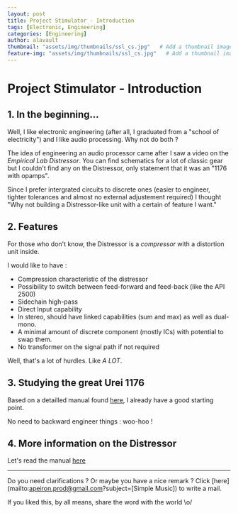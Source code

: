 ```yaml
---
layout: post
title: Project Stimulator - Introduction
tags: [Electronic, Engineering]
categories: [Engineering]
author: alavault
thumbnail: "assets/img/thumbnails/ssl_cs.jpg"   # Add a thumbnail image on blog view
feature-img: "assets/img/thumbnails/ssl_cs.jpg"   # Add a thumbnail image on blog view
---
```


# Project Stimulator - Introduction

## 1. In the beginning...

Well, I like electronic engineering (after all, I graduated from a "school of electricity") and I like audio processing. Why not do both ?

The idea of engineering an audio processor came after I saw a video on the *Empirical Lab Distressor*. You can find schematics for a lot of classic gear but I couldn't find any on the Distressor, only statement that it was an "1176 with opamps".

Since I prefer intergrated circuits to discrete ones (easier to engineer, tighter tolerances and almost no external adjustement required) I thought "Why not building a Distressor-like unit with a certain of feature I want."

## 2. Features

For those who don't know, the Distressor is a *compressor* with a distortion unit inside.

I would like to have :

- Compression characteristic of the distressor
- Possibility to switch between feed-forward and feed-back (like the API 2500)
- Sidechain high-pass
- Direct Input capability
- In stereo, should have linked capabilities (sum and max) as well as dual-mono.
- A minimal amount of discrete component (mostly ICs) with potential to swap them.
- No transformer on the signal path if not required

Well, that's a lot of hurdles. Like *A LOT*.

## 3. Studying the great Urei 1176

Based on a detailled manual found [here](http://www.advancedaudiorentals.com/docs/Urei%201176LN_manual.pdf), I already have a good starting point.

No need to backward engineer things : woo-hoo !

## 4. More information on the Distressor

Let's read the manual [here](http://www.empiricallabs.com/manuals/distressor_manual.pdf)




---

Do you need clarifications ? Or maybe you have a nice remark ? Click [here](mailto:apeiron.prod@gmail.com?subject=[Simple Music]) to write a mail.

If you liked this, by all means, share the word with the world \o/


